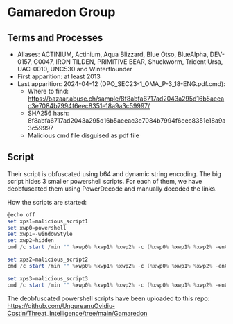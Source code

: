 # Gamaredon Group


## Terms and Processes 
- Aliases: ACTINIUM, Actinium, Aqua Blizzard, Blue Otso, BlueAlpha, DEV-0157, G0047, IRON TILDEN, PRIMITIVE BEAR, Shuckworm, Trident Ursa, UAC-0010, UNC530 and Winterflounder 
- First apparition: at least 2013
- Last apparition: 2024-04-12 (DPO_SEC23-1_OMA_P-3_18-ENG.pdf.cmd): 
	- Where to find: https://bazaar.abuse.ch/sample/8f8abfa6717ad2043a295d16b5aeeac3e7084b7994f6eec8351e18a9a3c59997/
    - SHA256 hash:	8f8abfa6717ad2043a295d16b5aeeac3e7084b7994f6eec8351e18a9a3c59997
	- Malicious cmd file disguised as pdf file
	

## Script

Their script is obfuscated using b64 and dynamic string encoding.
The big script hides 3 smaller powershell scripts. For each of them, we have deobfuscated them using PowerDecode and manually decoded the links.

How the scripts are started:
```powershell
@echo off
set xps1=malicious_script1
set xwp0=powershell
set xwp1=-windowStyle
set xwp2=hidden
cmd /c start /min "" %xwp0% %xwp1% %xwp2% -c (%xwp0% %xwp1% %xwp2% -enC ($env:xps1))

set xps2=malicious_script2
cmd /c start /min "" %xwp0% %xwp1% %xwp2% -c (%xwp0% %xwp1% %xwp2% -enC ($env:xps2))

set xps3=malicious_script3
cmd /c start /min "" %xwp0% %xwp1% %xwp2% -c (%xwp0% %xwp1% %xwp2% -enC ($env:xps3))
```

The deobfuscated powershell scripts have been uploaded to this repo: https://github.com/UngureanuOvidiu-Costin/Threat_Intelligence/tree/main/Gamaredon
